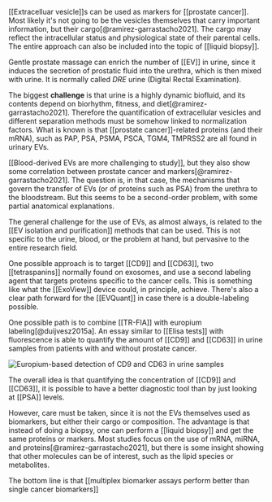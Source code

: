 [[Extracelluar vesicle]]s can be used as markers for [[prostate cancer]]. Most likely it's not going to be the vesicles themselves that carry important information, but their cargo[@ramirez-garrastacho2021]. The cargo may reflect the intracellular status and physiological state of their parental cells. The entire approach can also be included into the topic of [[liquid biopsy]]. 

Gentle prostate massage can enrich the number of [[EV]] in urine, since it induces the secretion of prostatic fluid into the urethra, which is then mixed with urine. It is normally called *DRE* urine (Digital Rectal Examination). 

The biggest **challenge** is that urine is a highly dynamic biofluid, and its contents depend on biorhythm, fitness, and diet[@ramirez-garrastacho2021]. Therefore the quantification of extracellular vesicles and different separation methods must be somehow linked to normalization factors. What is known is that [[prostate cancer]]-related proteins (and their mRNA), such as PAP, PSA, PSMA, PSCA, TGM4, TMPRSS2 are all found in urinary EVs. 

[[Blood-derived EVs are more challenging to study]], but they also show some correlation between prostate cancer and markers[@ramirez-garrastacho2021]. The question is, in that case, the mechanisms that govern the transfer of EVs (or of proteins such as PSA) from the urethra to the bloodstream. But this seems to be a second-order problem, with some partial anatomical explanations. 

The general challenge for the use of EVs, as almost always, is related to the [[EV isolation and purification]] methods that can be used. This is not specific to the urine, blood, or the problem at hand, but pervasive to the entire research field. 

One possible approach is to target [[CD9]] and [[CD63]], two [[tetraspanins]] normally found on exosomes, and use a second labeling agent that targets proteins specific to the cancer cells. This is something like what the [[ExoView]] device could, in principle, achieve. There's also a clear path forward for the [[EVQuant]] in case there is a double-labeling possible. 

One possible path is to combine [[TR-FIA]] with europium labeling[@duijvesz2015a]. An essay similar to [[Elisa tests]] with fluorescence is able to quantify the amount of [[CD9]] and [[CD63]] in urine samples from patients with and without prostate cancer. 

![Europium-based detection of CD9 and CD63 in urine samples](/images/tr-fia_prostate_cancer.png)

The overall idea is that quantifying the concentration of [[CD9]] and [[CD63]], it is possible to have a better diagnostic tool than by just looking at [[PSA]] levels. 

However, care must be taken, since it is not the EVs themselves used as biomarkers, but either their cargo or composition. The advantage is that instead of doing a biopsy, one can perform a [[liquid biopsy]] and get the same proteins or markers. Most studies focus on the use of mRNA, miRNA, and proteins[@ramirez-garrastacho2021], but there is some insight showing that other molecules can be of interest, such as the lipid species or metabolites. 

The bottom line is that [[multiplex biomarker assays perform better than single cancer biomarkers]]